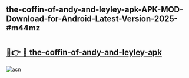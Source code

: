## the-coffin-of-andy-and-leyley-apk-APK-MOD-Download-for-Android-Latest-Version-2025-#m44mz

# <h2><a href="https://bedroomkl.my?title=the-coffin-of-andy-and-leyley-apk&ref=20M">🔗👉 🔴 the-coffin-of-andy-and-leyley-apk</a></h2>

[![acn](https://github.com/user-attachments/assets/0f9c940e-d8b0-45ae-aac7-cd30a18b3e1c)](https://bedroomkl.my?title=the-coffin-of-andy-and-leyley-apk&ref=20M)

